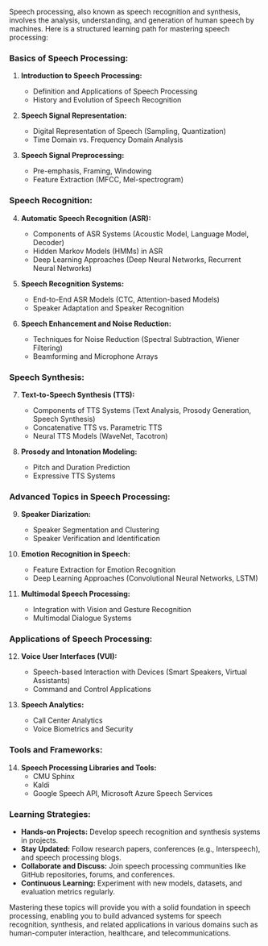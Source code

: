 Speech processing, also known as speech recognition and synthesis, involves the analysis, understanding, and generation of human speech by machines.
Here is a structured learning path for mastering speech processing:
### Basics of Speech Processing:
1. **Introduction to Speech Processing:**
   - Definition and Applications of Speech Processing
   - History and Evolution of Speech Recognition

2. **Speech Signal Representation:**
   - Digital Representation of Speech (Sampling, Quantization)
   - Time Domain vs. Frequency Domain Analysis

3. **Speech Signal Preprocessing:**
   - Pre-emphasis, Framing, Windowing
   - Feature Extraction (MFCC, Mel-spectrogram)

### Speech Recognition:
4. **Automatic Speech Recognition (ASR):**
   - Components of ASR Systems (Acoustic Model, Language Model, Decoder)
   - Hidden Markov Models (HMMs) in ASR
   - Deep Learning Approaches (Deep Neural Networks, Recurrent Neural Networks)

5. **Speech Recognition Systems:**
   - End-to-End ASR Models (CTC, Attention-based Models)
   - Speaker Adaptation and Speaker Recognition

6. **Speech Enhancement and Noise Reduction:**
   - Techniques for Noise Reduction (Spectral Subtraction, Wiener Filtering)
   - Beamforming and Microphone Arrays

### Speech Synthesis:
7. **Text-to-Speech Synthesis (TTS):**
   - Components of TTS Systems (Text Analysis, Prosody Generation, Speech Synthesis)
   - Concatenative TTS vs. Parametric TTS
   - Neural TTS Models (WaveNet, Tacotron)

8. **Prosody and Intonation Modeling:**
   - Pitch and Duration Prediction
   - Expressive TTS Systems

### Advanced Topics in Speech Processing:
9. **Speaker Diarization:**
   - Speaker Segmentation and Clustering
   - Speaker Verification and Identification

10. **Emotion Recognition in Speech:**
    - Feature Extraction for Emotion Recognition
    - Deep Learning Approaches (Convolutional Neural Networks, LSTM)

11. **Multimodal Speech Processing:**
    - Integration with Vision and Gesture Recognition
    - Multimodal Dialogue Systems

### Applications of Speech Processing:
12. **Voice User Interfaces (VUI):**
    - Speech-based Interaction with Devices (Smart Speakers, Virtual Assistants)
    - Command and Control Applications

13. **Speech Analytics:**
    - Call Center Analytics
    - Voice Biometrics and Security

### Tools and Frameworks:
14. **Speech Processing Libraries and Tools:**
    - CMU Sphinx
    - Kaldi
    - Google Speech API, Microsoft Azure Speech Services

### Learning Strategies:
- **Hands-on Projects:** Develop speech recognition and synthesis systems in projects.
- **Stay Updated:** Follow research papers, conferences (e.g., Interspeech), and speech processing blogs.
- **Collaborate and Discuss:** Join speech processing communities like GitHub repositories, forums, and conferences.
- **Continuous Learning:** Experiment with new models, datasets, and evaluation metrics regularly.

Mastering these topics will provide you with a solid foundation in speech processing, enabling you to build advanced systems for speech recognition, synthesis, and related applications in various domains such as human-computer interaction, healthcare, and telecommunications.